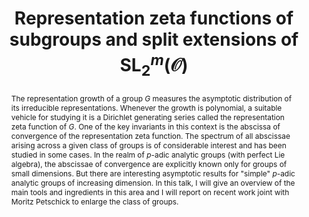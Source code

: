 ---
surname: Piccolo
speaker: Margherita Piccolo
institution: University of Hagen
website: https://megpiccolo.wixsite.com/margherita-piccolo
title: "Representation zeta functions of subgroups and split extensions of $\\mathrm{SL}_2^m(\\mathcal{O})$"
abstract: 'The representation growth of a group $G$ measures the asymptotic distribution of its irreducible representations. Whenever the growth is polynomial, a suitable vehicle for studying it is a Dirichlet generating series called the representation zeta function of $G$. One of the key invariants in this context is the abscissa of convergence of the representation zeta function. The spectrum of all abscissae arising across a given class of groups is of considerable interest and has been studied in some cases. In the realm of $p$-adic analytic groups (with perfect Lie algebra), the abscissae of convergence are explicitly known only for groups of small dimensions. But there are interesting asymptotic results for "simple" $p$-adic analytic groups of increasing dimension. In this talk, I will give an overview of the main tools and ingredients in this area and I will report on recent work joint with Moritz Petschick to enlarge the class of groups.'
---
